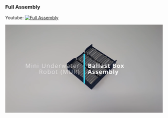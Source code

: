 ### Full Assembly


Youtube:
[![Full Assembly](https://img.youtube.com/vi/pdClfFPh4-g/0.jpg)](https://www.youtube.com/watch?v=pdClfFPh4-g)


[![Ballast Box Assembly](assembly_videos\ballast_box\thumbnail.png)](assembly_videos\ballast_box\ballast_box_assembly.mp4)
